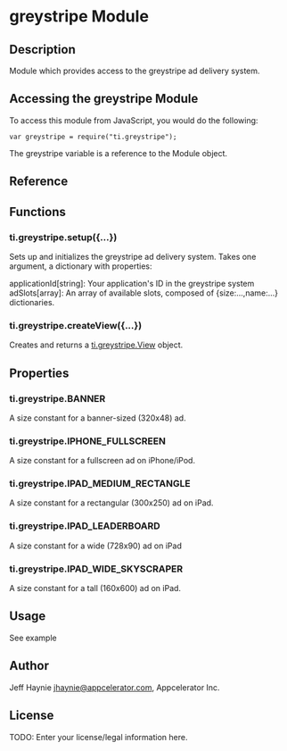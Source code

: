 # greystripe Module

## Description

Module which provides access to the greystripe ad delivery system.

## Accessing the greystripe Module

To access this module from JavaScript, you would do the following:

	var greystripe = require("ti.greystripe");

The greystripe variable is a reference to the Module object.	

## Reference

## Functions

### ti.greystripe.setup({...})

Sets up and initializes the greystripe ad delivery system.  Takes one argument,
a dictionary with properties:

applicationId[string]: Your application's ID in the greystripe system
adSlots[array]: An array of available slots, composed of {size:...,name:...} dictionaries.

### ti.greystripe.createView({...})

Creates and returns a [ti.greystripe.View][] object.

## Properties

### ti.greystripe.BANNER

A size constant for a banner-sized (320x48) ad.

### ti.greystripe.IPHONE_FULLSCREEN

A size constant for a fullscreen ad on iPhone/iPod.

### ti.greystripe.IPAD_MEDIUM_RECTANGLE

A size constant for a rectangular (300x250) ad on iPad.

### ti.greystripe.IPAD_LEADERBOARD

A size constant for a wide (728x90) ad on iPad

### ti.greystripe.IPAD_WIDE_SKYSCRAPER

A size constant for a tall (160x600) ad on iPad.

## Usage

See example

## Author

Jeff Haynie <jhaynie@appcelerator.com>, Appcelerator Inc.

## License

TODO: Enter your license/legal information here.

[ti.greystripe.View]: view.html

